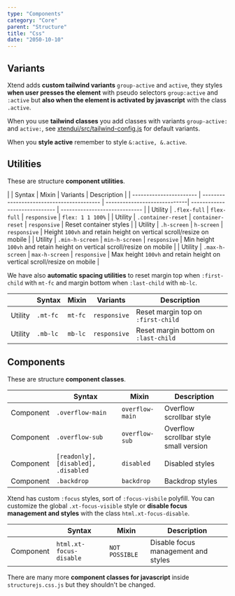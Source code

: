 ```yaml
---
type: "Components"
category: "Core"
parent: "Structure"
title: "Css"
date: "2050-10-10"
---
```


## Variants

Xtend adds **custom tailwind variants** `group-active` and `active`, they styles **when user presses the element** with pseudo selectors `group:active` and `:active` but **also when the element is activated by javascript** with the class `.active`.

When you use **tailwind classes** you add classes with variants `group-active:` and `active:`, see [xtendui/src/tailwind-config.js](https://github.com/minimit/xtendui/blob/master/src/tailwind-config.js) for default variants.

When you **style active** remember to style `&:active, &.active`.

## Utilities

These are structure **component utilities**.

<div class="table-scroll">

|                      | Syntax                          | Mixin            | Variants               | Description                   |
| ----------------------- | ----------------------------------------- | -----------------------------| 
----------------------------- | ----------------------------- |
| Utility                  | `.flex-full`       | `flex-full`                | `responsive`                | `flex: 1 1 100%`            |
| Utility                  | `.container-reset`       | `container-reset`                | `responsive`                | Reset container styles            |
| Utility                  | `.h-screen`       | `h-screen`                | `responsive`                | Height `100vh` and retain height on vertical scroll/resize on mobile           |
| Utility                  | `.min-h-screen`       | `min-h-screen`                | `responsive`                | Min height `100vh` and retain height on vertical scroll/resize on mobile           |
| Utility                  | `.max-h-screen`       | `max-h-screen`                | `responsive`                | Max height `100vh` and retain height on vertical scroll/resize on mobile           |

</div>

We have also **automatic spacing utilities** to reset margin top when `:first-child` with `mt-fc` and margin bottom when `:last-child` with `mb-lc`.

<div class="table-scroll">

|                      | Syntax                          | Mixin            | Variants               | Description                   |
| ----------------------- | ----------------------------------------- | -----------------------------| ----------------------------- | ----------------------------- |
| Utility                  | `.mt-fc`                     | `mt-fc`                | `responsive`                | Reset margin top on `:first-child`            |
| Utility                  | `.mb-lc`                     | `mb-lc`                | `responsive`                | Reset margin bottom on `:last-child`            |

</div>

## Components

These are structure **component classes**.

<div class="table-scroll">

|               | Syntax                          | Mixin               | Description                   |
| ----------------------- | ----------------------------------------- | ----------------------------- | ----------------------------- |
| Component                  | `.overflow-main`                     | `overflow-main`                | Overflow scrollbar style            |
| Component                  | `.overflow-sub`                     | `overflow-sub`                | Overflow scrollbar style small version            |
| Component                  | `[readonly], [disabled], .disabled`                     | `disabled`                | Disabled styles            |
| Component                  | `.backdrop`                     | `backdrop`                | Backdrop styles            |

</div>

Xtend has custom `:focus` styles, sort of `:focus-visbile` polyfill. You can customize the global `.xt-focus-visible` style or **disable focus management and styles** with the class `html.xt-focus-disable`.

<div class="table-scroll">

|               | Syntax                          | Mixin               | Description                   |
| ----------------------- | ----------------------------------------- | ----------------------------- | ----------------------------- |
| Component                  | `html.xt-focus-disable`                     | `NOT POSSIBLE`                | Disable focus management and styles            |

</div>

There are many more **component classes for javascript** inside `structurejs.css.js` but they shouldn't be changed.
